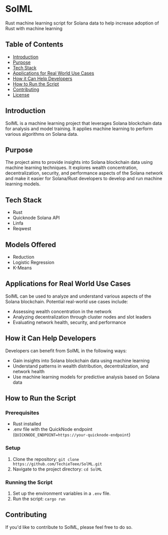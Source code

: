 # SolML
Rust machine learning script for Solana data to help increase adoption of Rust with machine learning

## Table of Contents
- [Introduction](#introduction)
- [Purpose](#purpose)
- [Tech Stack](#tech-stack)
- [Applications for Real World Use Cases](#applications-for-real-world-use-cases)
- [How it Can Help Developers](#how-it-can-help-developers)
- [How to Run the Script](#how-to-run-the-script)
- [Contributing](#contributing)
- [License](#license)

## Introduction
SolML is a machine learning project that leverages Solana blockchain data for analysis and model training. It applies machine learning to perform various algorithms on Solana data.

## Purpose
The project aims to provide insights into Solana blockchain data using machine learning techniques. It explores wealth concentration, decentralization, security, and performance aspects of the Solana network and make it easier for Solana/Rust developers to develop and run machine learning models.

## Tech Stack
- Rust
- Quicknode Solana API
- Linfa
- Reqwest

## Models Offered
- Reduction
- Logistic Regression
- K-Means

## Applications for Real World Use Cases
SolML can be used to analyze and understand various aspects of the Solana blockchain. Potential real-world use cases include:
- Assessing wealth concentration in the network
- Analyzing decentralization through cluster nodes and slot leaders
- Evaluating network health, security, and performance

## How it Can Help Developers
Developers can benefit from SolML in the following ways:
- Gain insights into Solana blockchain data using machine learning
- Understand patterns in wealth distribution, decentralization, and network health
- Use machine learning models for predictive analysis based on Solana data

## How to Run the Script
### Prerequisites
- Rust installed
- .env file with the QuickNode endpoint (`QUICKNODE_ENDPOINT=https://your-quicknode-endpoint`)

### Setup
1. Clone the repository: `git clone https://github.com/TechieTeee/SolML.git`
2. Navigate to the project directory: `cd SolML`

### Running the Script
1. Set up the environment variables in a `.env` file.
2. Run the script: `cargo run`

## Contributing
If you'd like to contribute to SolML, please feel free to do so.
